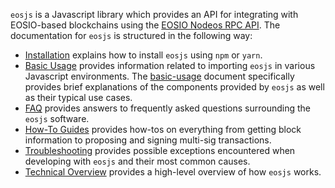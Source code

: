 `eosjs` is a Javascript library which provides an API for integrating with EOSIO-based blockchains using the [EOSIO Nodeos RPC API](https://developers.eos.io/eosio-nodeos/reference).  The documentation for `eosjs` is structured in the following way:

* [Installation](02_installation.md) explains how to install `eosjs` using `npm` or `yarn`.
* [Basic Usage](basic-usage/) provides information related to importing `eosjs` in various Javascript environments.  The [basic-usage](basic-usage/03_basic-usage.md) document specifically provides brief explanations of the components provided by `eosjs` as well as their typical use cases.
* [FAQ](faq/) provides answers to frequently asked questions surrounding the `eosjs` software.
* [How-To Guides](how-to-guides/) provides how-tos on everything from getting block information to proposing and signing multi-sig transactions.
* [Troubleshooting](troubleshooting/) provides possible exceptions encountered when developing with `eosjs` and their most common causes.
* [Technical Overview](01_technical-overview.md) provides a high-level overview of how `eosjs` works.